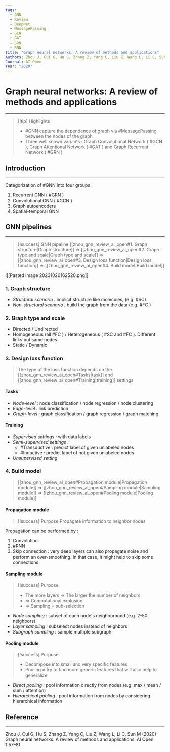 ```yaml
---
tags:
  - GNN
  - Review
  - DeepNet
  - MessagePassing
  - GCN
  - GAT
  - GRN
  - RNN
Title: "Graph neural networks: A review of methods and applications"
Authors: Zhou J, Cui G, Hu S, Zhang Z, Yang C, Liu Z, Wang L, Li C, Sun M
Journal: AI Open
Year: "2020"
---
```


# Graph neural networks: A review of methods and applications

---

> [!tip] Highlights
> - #GNN capture the dependence of graph via #MessagePassing  between the nodes of the graph
> - Three well known variants : Graph Convolutional Network ( #GCN ), Graph Attentional Network ( #GAT ) and Graph Recurrent Network ( #GRN )


## Introduction
---

Categorization of #GNN into four groups :
1. Recurrent GNN ( #GRN )
2. Convolutional GNN ( #GCN )
3. Graph autoencoders
4. Spatial-temporal GNN

## GNN pipelines
---

> [!success] GNN pipeline
> [[zhou_gnn_review_ai_open#1. Graph structure|Graph structure]] $\Rightarrow$ [[zhou_gnn_review_ai_open#2. Graph type and scale|Graph type and scale]] $\Rightarrow$ [[zhou_gnn_review_ai_open#3. Design loss function|Design loss function]] $\Rightarrow$ [[zhou_gnn_review_ai_open#4. Build model|Build model]]

![[Pasted image 20231020162520.png]]
### 1. Graph structure

- *Structural scenario :* implicit structure like molecules,  (e.g. #SC) 
- _Non-structural scenario :_ build the graph from the data (e.g. #FC  )

### 2. Graph type and scale

- Directed / Undirected
- Homogeneous (all #FC ) / Heterogeneous ( #SC and #FC ). Different links but same nodes
- Static / Dynamic

### 3. Design loss function

> The type of the loss function depends on the [[zhou_gnn_review_ai_open#Tasks|task]] and [[zhou_gnn_review_ai_open#Training|training]] settings

#### Tasks

- _Node-level :_ node classification / node regression / node clustering
- _Edge-level :_ link prediction
- _Graph-level :_ graph classification / graph regression / graph matching

#### Training

- _Supervised settings :_ with data labels
- _Semi-supervised settings :_
	- #Transductive : predict label of given unlabeled nodes
	- #Inductive : predict label of not given unlabeled nodes
- _Unsupervised setting_

### 4. Build model

> [[zhou_gnn_review_ai_open#Propagation module|Propagation module]] $\Rightarrow$ [[zhou_gnn_review_ai_open#Sampling module|Sampling module]] $\Rightarrow$ [[zhou_gnn_review_ai_open#Pooling module|Pooling module]]

#### Propagation module

> [!success] Purpose
> Propagate information to neighbor nodes

Propagation can be performed by :
1. Convolution
2. #RNN
3. Skip connection : very deep layers can also propagate noise and perform an over-smoothing. In that case, it might help to skip some connections
#### Sampling module

> [!success] Purpose
> - The more layers $\Rightarrow$ The larger the number of neighbors
> - $\Rightarrow$ Computational explosion
> - $\Rightarrow$ Sampling = sub-selection

- *Node sampling :* subset of each node's neighborhood (e.g. 2-50 neighbors)
- *Layer sampling :* subselect nodes instead of neighbors
- _Subgraph sampling :_ sample multiple subgraph

#### Pooling module

> [!success] Purpose
> - Decompose into small and very specific features
> - Pooling = try to find more generic features that will also help to generalize

- *Direct pooling :* pool information directly from nodes (e.g. max / mean / sum / attention)
- _Hierarchical pooling :_ pool information from nodes by considering hierarchical information
## Reference
---
Zhou J, Cui G, Hu S, Zhang Z, Yang C, Liu Z, Wang L, Li C, Sun M (2020) Graph neural networks: A review of methods and applications. AI Open 1:57–81.
